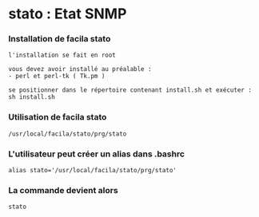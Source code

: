 # stato : Etat SNMP
### Installation de facila stato
```
l'installation se fait en root

vous devez avoir installé au préalable :
- perl et perl-tk ( Tk.pm )

se positionner dans le répertoire contenant install.sh et exécuter :
sh install.sh
```
### Utilisation de facila stato
```
/usr/local/facila/stato/prg/stato
```
### L'utilisateur peut créer un alias dans .bashrc
```
alias stato='/usr/local/facila/stato/prg/stato'
```
### La commande devient alors
```
stato
```
